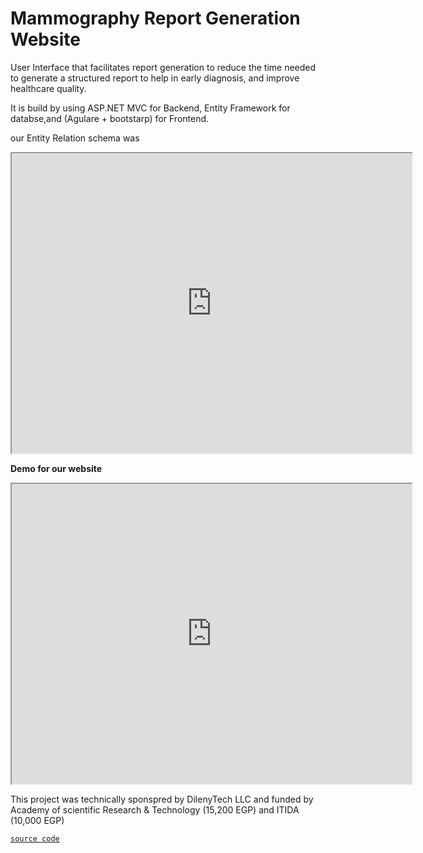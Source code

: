 # Mammography Report Generation Website

User Interface that facilitates report generation to reduce the time needed to generate a structured report to help in early diagnosis, and improve healthcare quality.


It is build by using ASP.NET MVC for Backend, Entity Framework for databse,and (Agulare + bootstarp) for Frontend.

our Entity Relation schema was

<iframe src="https://drive.google.com/file/d/1emoHLG8yUs96tEmA97izupAyzmabyWPP/preview" width="640" height="480" allow="autoplay"></iframe>

**Demo for our website**

<iframe src="https://drive.google.com/file/d/1emoHLG8yUs96tEmA97izupAyzmabyWPP/preview" width="640" height="480" allow="autoplay"></iframe>

This project was technically sponspred by DilenyTech LLC and funded by 
Academy of scientific Research & Technology (15,200 EGP) and ITIDA (10,000 EGP)

[`source code`]()
 <!-- You can use the [editor on GitHub](https://github.com/SalmaaHamza/MRG.github.io/edit/gh-pages/index.md) to maintain and preview the content for your website in Markdown files.

Whenever you commit to this repository, GitHub Pages will run [Jekyll](https://jekyllrb.com/) to rebuild the pages in your site, from the content in your Markdown files.

### Markdown

Markdown is a lightweight and easy-to-use syntax for styling your writing. It includes conventions for

```markdown
Syntax highlighted code block

# Header 1
## Header 2
### Header 3

- Bulleted
- List

1. Numbered
2. List 

**Bold** and _Italic_ and `Code` text

[Link](url) and ![Image](src)
```

For more details see [GitHub Flavored Markdown](https://guides.github.com/features/mastering-markdown/).

### Jekyll Themes

Your Pages site will use the layout and styles from the Jekyll theme you have selected in your [repository settings](https://github.com/SalmaaHamza/MRG.github.io/settings/pages). The name of this theme is saved in the Jekyll `_config.yml` configuration file.

### Support or Contact

Having trouble with Pages? Check out our [documentation](https://docs.github.com/categories/github-pages-basics/) or [contact support](https://support.github.com/contact) and we’ll help you sort it out. -->

